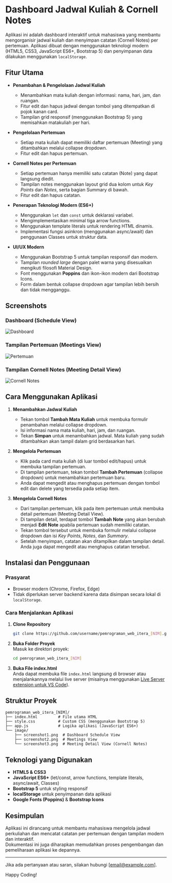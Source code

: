 # Dashboard Jadwal Kuliah & Cornell Notes

Aplikasi ini adalah dashboard interaktif untuk mahasiswa yang membantu mengorganisir jadwal kuliah dan menyimpan catatan (Cornell Notes) per pertemuan. Aplikasi dibuat dengan menggunakan teknologi modern (HTML5, CSS3, JavaScript ES6+, Bootstrap 5) dan penyimpanan data dilakukan menggunakan `localStorage`.

## Fitur Utama

- **Penambahan & Pengelolaan Jadwal Kuliah**
  - Menambahkan mata kuliah dengan informasi: nama, hari, jam, dan ruangan.
  - Fitur edit dan hapus jadwal dengan tombol yang ditempatkan di pojok kanan card.
  - Tampilan grid responsif (menggunakan Bootstrap 5) yang memisahkan matakuliah per hari.
  
- **Pengelolaan Pertemuan**
  - Setiap mata kuliah dapat memiliki daftar pertemuan (Meeting) yang ditambahkan melalui collapse dropdown.
  - Fitur edit dan hapus pertemuan.

- **Cornell Notes per Pertemuan**
  - Setiap pertemuan hanya memiliki satu catatan (Note) yang dapat langsung diedit.
  - Tampilan notes menggunakan layout grid dua kolom untuk _Key Points_ dan _Notes_, serta bagian Summary di bawah.
  - Fitur edit dan hapus catatan.

- **Penerapan Teknologi Modern (ES6+)**
  - Menggunakan `let` dan `const` untuk deklarasi variabel.
  - Mengimplementasikan minimal tiga arrow functions.
  - Menggunakan template literals untuk rendering HTML dinamis.
  - Implementasi fungsi asinkron (menggunakan async/await) dan penggunaan Classes untuk struktur data.
  
- **UI/UX Modern**
  - Menggunakan Bootstrap 5 untuk tampilan responsif dan modern.
  - Tampilan _rounded large_ dengan palet warna yang disesuaikan mengikuti filosofi Material Design.
  - Font menggunakan **Poppins** dan ikon-ikon modern dari Bootstrap Icons.
  - Form dalam bentuk collapse dropdown agar tampilan lebih bersih dan tidak mengganggu.

## Screenshots

### Dashboard (Schedule View)
![Dashboard](image/screenshot1.png)

### Tampilan Pertemuan (Meetings View)
![Pertemuan](image/screenshot2.png)

### Tampilan Cornell Notes (Meeting Detail View)
![Cornell Notes](image/screenshot3.png)

## Cara Menggunakan Aplikasi

1. **Menambahkan Jadwal Kuliah**
   - Tekan tombol **Tambah Mata Kuliah** untuk membuka formulir penambahan melalui collapse dropdown.
   - Isi informasi nama mata kuliah, hari, jam, dan ruangan.
   - Tekan **Simpan** untuk menambahkan jadwal. Mata kuliah yang sudah ditambahkan akan tampil dalam grid berdasarkan hari.

2. **Mengelola Pertemuan**
   - Klik pada card mata kuliah (di luar tombol edit/hapus) untuk membuka tampilan pertemuan.
   - Di tampilan pertemuan, tekan tombol **Tambah Pertemuan** (collapse dropdown) untuk menambahkan pertemuan baru.  
   - Anda dapat mengedit atau menghapus pertemuan dengan tombol edit dan delete yang tersedia pada setiap item.

3. **Mengelola Cornell Notes**
   - Dari tampilan pertemuan, klik pada item pertemuan untuk membuka detail pertemuan (Meeting Detail View).
   - Di tampilan detail, terdapat tombol **Tambah Note** yang akan berubah menjadi **Edit Note** apabila pertemuan sudah memiliki catatan.  
   - Tekan tombol tersebut untuk membuka formulir melalui collapse dropdown dan isi _Key Points_, _Notes_, dan _Summary_.
   - Setelah menyimpan, catatan akan ditampilkan dalam tampilan detail. Anda juga dapat mengedit atau menghapus catatan tersebut.

## Instalasi dan Penggunaan

### Prasyarat
- Browser modern (Chrome, Firefox, Edge)
- Tidak diperlukan server backend karena data disimpan secara lokal di `localStorage`.

### Cara Menjalankan Aplikasi
1. **Clone Repository**  
   ```bash
   git clone https://github.com/username/pemrograman_web_itera_[NIM].git
   ```
2. **Buka Folder Proyek**  
   Masuk ke direktori proyek:
   ```bash
   cd pemrograman_web_itera_[NIM]
   ```
3. **Buka File index.html**  
   Anda dapat membuka file `index.html` langsung di browser atau menjalankannya melalui live server (misalnya menggunakan [Live Server extension untuk VS Code](https://marketplace.visualstudio.com/items?itemName=ritwickdey.LiveServer)).

## Struktur Proyek

```plaintext
pemrograman_web_itera_[NIM]/
├── index.html         # File utama HTML
├── style.css          # Custom CSS (menggunakan Bootstrap 5)
├── app.js             # Logika aplikasi (JavaScript ES6+)
└── image/
    ├── screenshot1.png  # Dashboard Schedule View
    ├── screenshot2.png  # Meetings View
    └── screenshot3.png  # Meeting Detail View (Cornell Notes)
```

## Teknologi yang Digunakan
- **HTML5 & CSS3**
- **JavaScript ES6+** (let/const, arrow functions, template literals, async/await, Classes)
- **Bootstrap 5** untuk styling responsif
- **localStorage** untuk penyimpanan data aplikasi
- **Google Fonts (Poppins)** & **Bootstrap Icons**

## Kesimpulan

Aplikasi ini dirancang untuk membantu mahasiswa mengelola jadwal perkuliahan dan mencatat catatan per pertemuan dengan tampilan modern dan interaktif.  
Dokumentasi ini juga diharapkan memudahkan proses pengembangan dan pemeliharaan aplikasi ke depannya.

---

Jika ada pertanyaan atau saran, silakan hubungi [email@example.com].

Happy Coding!
